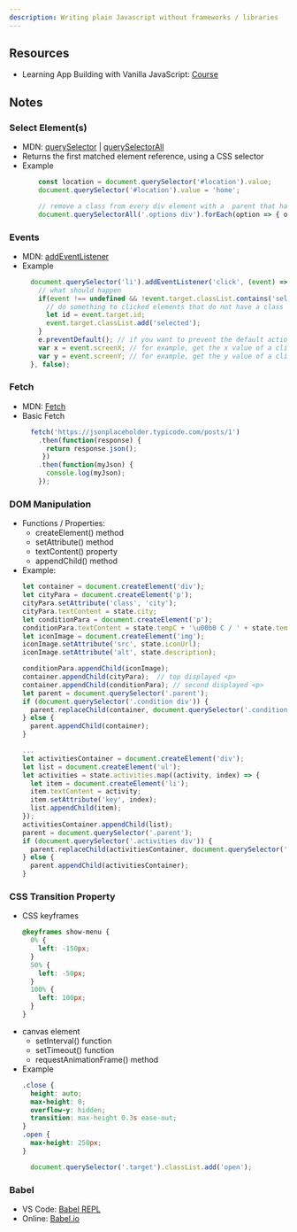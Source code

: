 ```yaml
---
description: Writing plain Javascript without frameworks / libraries
---
```

## Resources
* Learning App Building with Vanilla JavaScript: [Course](https://www.linkedin.com/learning/learning-app-building-with-vanilla-javascript/create-elements-with-vanilla-javascript)

## Notes

### Select Element\(s\)

* MDN: [querySelector](https://developer.mozilla.org/en-US/docs/Web/API/Document/querySelector) \| [querySelectorAll](https://developer.mozilla.org/en-US/docs/Web/API/Document/querySelectorAll)
* Returns the first matched element reference, using a CSS selector
* Example
  ```javascript
      const location = document.querySelector('#location').value;
      document.querySelector('#location').value = 'home';

      // remove a class from every div element with a  parent that has a class of 'options'
      document.querySelectorAll('.options div').forEach(option => { option.classList.remove('selected') });
  ```

### Events

* MDN: [addEventListener](https://developer.mozilla.org/en-US/docs/Web/API/EventTarget/addEventListener)
* Example
  ```javascript
    document.querySelector('li').addEventListener('click', (event) => {
      // what should happen
      if(event !== undefined && !event.target.classList.contains('selected') { // event.target is the element that triggered event
        // do something to clicked elements that do not have a class 'selected'
        let id = event.target.id;
        event.target.classList.add('selected');
      }
      e.preventDefault(); // if you want to prevent the default action, for example on a button
      var x = event.screenX; // for example, get the x value of a click
      var y = event.screenY; // for example, get the y value of a click
    }, false);
  ```

### Fetch

* MDN: [Fetch](https://developer.mozilla.org/en-US/docs/Web/API/Fetch_API)
* Basic Fetch
  ```javascript
    fetch('https://jsonplaceholder.typicode.com/posts/1')
      .then(function(response) {    
        return response.json();  
       })
      .then(function(myJson) {    
        console.log(myJson);
      });
  ```
  
### DOM Manipulation
* Functions / Properties:
  * createElement() method
  * setAttribute() method
  * textContent() property
  * appendChild() method
* Example:
  ```javascript
  let container = document.createElement('div');
  let cityPara = document.createElement('p');
  cityPara.setAttribute('class', 'city');
  cityPara.textContent = state.city;
  let conditionPara = document.createElement('p');
  conditionPara.textContent = state.tempC + '\u00b0 C / ' + state.tempF + '\u00b0 F';
  let iconImage = document.createElement('img');
  iconImage.setAttribute('src', state.iconUrl);
  iconImage.setAttribute('alt', state.description);
  
  conditionPara.appendChild(iconImage);
  container.appendChild(cityPara);  // top displayed <p>
  container.appendChild(conditionPara); // second displayed <p>
  let parent = document.querySelector('.parent');
  if (document.querySelector('.condition div')) {
    parent.replaceChild(container, document.querySelector('.condition div'));
  } else {
    parent.appendChild(container);
  }
  
  ...
  let activitiesContainer = document.createElement('div');
  let list = document.createElement('ul');
  let activities = state.activities.map((activity, index) => {
    let item = document.createElement('li');
    item.textContent = activity;
    item.setAttribute('key', index);
    list.appendChild(item);
  });
  activitiesContainer.appendChild(list);
  parent = document.querySelector('.parent');
  if (document.querySelector('.activities div')) {
    parent.replaceChild(activitiesContainer, document.querySelector('.activities div'));
  } else {
    parent.appendChild(activitiesContainer);
  }
  
  ```
### CSS Transition Property
* CSS keyframes
  ```css
  @keyframes show-menu {
    0% {
      left: -150px;
    }
    50% {
      left: -50px;
    }
    100% {
      left: 100px;
    }
  }
  ```
* canvas element
  * setInterval() function
  * setTimeout() function
  * requestAnimationFrame() method
* Example
  ```css
  .close {
    height: auto;
    max-height: 0;
    overflow-y: hidden;
    transition: max-height 0.3s ease-out;
  }
  .open {
    max-height: 250px;
  }
  ```
  ```javascript
    document.querySelector('.target').classList.add('open');
  ```
### Babel
* VS Code: [Babel REPL](https://marketplace.visualstudio.com/items?itemName=t-sauer.vscode-babel-repl)
* Online: [Babel.io](http://babeljs.io/repl)
